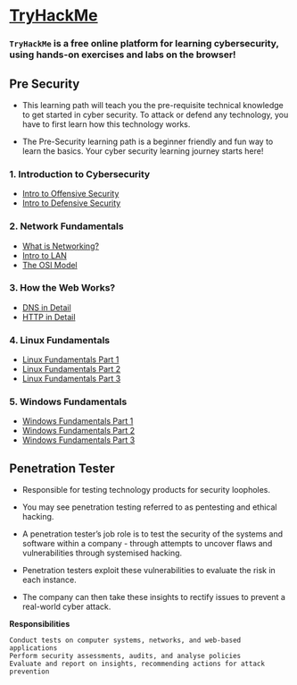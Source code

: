 # [TryHackMe](https://tryhackme.com/)

### **`TryHackMe`** is a free online platform for learning cybersecurity, using hands-on exercises and labs on the browser!
 

## Pre Security

- This learning path will teach you the pre-requisite technical knowledge to get started in cyber security. To attack or defend any technology, you have to first learn how this technology works.

- The Pre-Security learning path is a beginner friendly and fun way to learn the basics. Your cyber security learning journey starts here!

### 1. Introduction to Cybersecurity

- [Intro to Offensive Security](https://github.com/ShubhamJagtap2000/TryHackMe-THM/tree/main/01%20-%20Introduction%20to%20Cybersecurity/01%20-%20Intro%20to%20Offensive%20Security)
- [Intro to Defensive Security](https://github.com/ShubhamJagtap2000/TryHackMe-THM/tree/main/01%20-%20Introduction%20to%20Cybersecurity/02%20-%20Intro%20to%20Defensive%20Security)
      
### 2. Network Fundamentals

- [What is Networking?](https://github.com/ShubhamJagtap2000/TryHackMe-THM/tree/main/02%20-%20Network%20Fundamentals/01%20-%20What%20is%20Networking)
- [Intro to LAN](https://github.com/ShubhamJagtap2000/TryHackMe-THM/tree/main/02%20-%20Network%20Fundamentals/02%20-%20Intro%20to%20LAN)
- [The OSI Model](https://github.com/ShubhamJagtap2000/TryHackMe-THM/tree/main/02%20-%20Network%20Fundamentals/03%20-%20The%20OSI%20Model)

### 3. How the Web Works?

- [DNS in Detail](https://github.com/ShubhamJagtap2000/TryHackMe-THM/tree/main/03%20-%20How%20the%20Web%20Works%3F/01%20-%20DNS%20in%20Detail)
- [HTTP in Detail](https://github.com/ShubhamJagtap2000/TryHackMe-THM/tree/main/03%20-%20How%20the%20Web%20Works%3F/02%20-%20HTTP%20in%20Detail)

### 4. Linux Fundamentals

- [Linux Fundamentals Part 1](https://github.com/ShubhamJagtap2000/TryHackMe-THM/tree/main/04%20-%20Linux%20Fundamentals/01%20-%20Linux%20Fundamentals%20Part%201)
- [Linux Fundamentals Part 2](https://github.com/ShubhamJagtap2000/TryHackMe-THM/tree/main/04%20-%20Linux%20Fundamentals/02%20-%20Linux%20Fundamentals%20Part%202)
- [Linux Fundamentals Part 3](https://github.com/ShubhamJagtap2000/TryHackMe-THM/tree/main/04%20-%20Linux%20Fundamentals/03%20-%20Linux%20Fundamentals%20Part%203)

### 5. Windows Fundamentals

- [Windows Fundamentals Part 1](https://github.com/ShubhamJagtap2000/TryHackMe-THM/tree/main/05%20-%20Windows%20Fundamentals/01%20-%20Windows%20Fundamentals%20Part%201)
- [Windows Fundamentals Part 2](https://github.com/ShubhamJagtap2000/TryHackMe-THM/tree/main/05%20-%20Windows%20Fundamentals/01%20-%20Windows%20Fundamentals%20Part%202)
- [Windows Fundamentals Part 3](https://github.com/ShubhamJagtap2000/TryHackMe-THM/tree/main/05%20-%20Windows%20Fundamentals/01%20-%20Windows%20Fundamentals%20Part%203)



## Penetration Tester

- Responsible for testing technology products for security loopholes.

- You may see penetration testing referred to as pentesting and ethical hacking. 
- A penetration tester’s job role is to test the security of the systems and software within a company - through attempts to uncover flaws and vulnerabilities through systemised hacking. 
- Penetration testers exploit these vulnerabilities to evaluate the risk in each instance. 
- The company can then take these insights to rectify issues to prevent a real-world cyber attack.

**Responsibilities**

    Conduct tests on computer systems, networks, and web-based applications
    Perform security assessments, audits, and analyse policies
    Evaluate and report on insights, recommending actions for attack prevention

